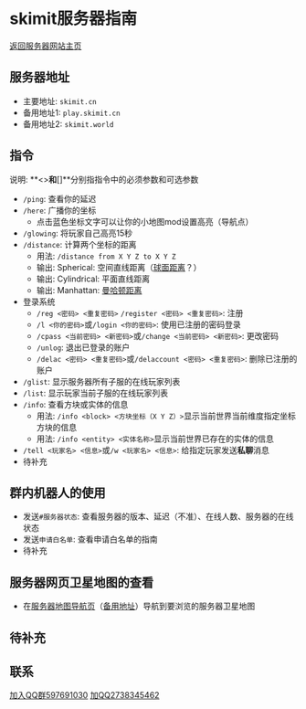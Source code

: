 # skimit服务器指南
[返回服务器网站主页](../)
## 服务器地址
- 主要地址: `skimit.cn`
- 备用地址1: `play.skimit.cn`
- 备用地址2: `skimit.world`

## 指令
说明: **<>**和**[]**分别指指令中的必须参数和可选参数
- `/ping`: 查看你的延迟  
- `/here`: 广播你的坐标  
  - 点击蓝色坐标文字可以让你的小地图mod设置高亮（导航点）  
- `/glowing`: 将玩家自己高亮15秒  
- `/distance`: 计算两个坐标的距离  
  - 用法: `/distance from X Y Z to X Y Z`  
  - 输出: Spherical: 空间直线距离（[球面距离](https://baike.baidu.com/item/%E7%90%83%E9%9D%A2%E8%B7%9D%E7%A6%BB)？）  
  - 输出: Cylindrical: 平面直线距离  
  - 输出: Manhattan: [曼哈顿距离](https://baike.baidu.com/item/%E6%9B%BC%E5%93%88%E9%A1%BF%E8%B7%9D%E7%A6%BB)  
- 登录系统  
  - `/reg <密码> <重复密码>` `/register <密码> <重复密码>`: 注册  
  - `/l <你的密码>`或`/login <你的密码>`: 使用已注册的密码登录  
  - `/cpass <当前密码> <新密码>`或`/change <当前密码> <新密码>`: 更改密码  
  - `/unlog`: 退出已登录的账户  
  - `/delac <密码> <重复密码>`或`/delaccount <密码> <重复密码>`: 删除已注册的账户  
- `/glist`: 显示服务器所有子服的在线玩家列表  
- `/list`: 显示玩家当前子服的在线玩家列表  
- `/info`: 查看方块或实体的信息  
  - 用法: `/info <block> <方块坐标（X Y Z）>`显示当前世界当前维度指定坐标方块的信息  
  - 用法: `/info <entity> <实体名称>`显示当前世界已存在的实体的信息  
- `/tell <玩家名> <信息>`或`/w <玩家名> <信息>`: 给指定玩家发送**私聊**消息
- 待补充 

## 群内机器人的使用
- 发送`#服务器状态`: 查看服务器的版本、延迟（不准）、在线人数、服务器的在线状态  
- 发送`申请白名单`: 查看申请白名单的指南
- 待补充  

## 服务器网页卫星地图的查看
- 在[服务器地图导航页](../map/)（[备用地址](http://map.skimit.cn)）导航到要浏览的服务器卫星地图  

## 待补充

## 联系
[加入QQ群597691030](https://jq.qq.com/?_wv=1027&k=5GAlEKg)
[加QQ2738345462](http://wpa.qq.com/msgrd?v=3&uin=2738345462&site=qq&menu=yes)
